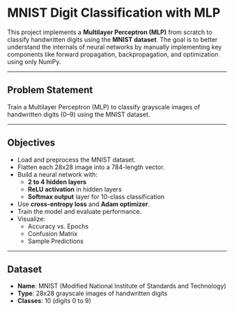 # MNIST Digit Classification with MLP 

This project implements a **Multilayer Perceptron (MLP)** from scratch to classify handwritten digits using the **MNIST dataset**. The goal is to better understand the internals of neural networks by manually implementing key components like forward propagation, backpropagation, and optimization using only NumPy.

---

## Problem Statement

Train a Multilayer Perceptron (MLP) to classify grayscale images of handwritten digits (0–9) using the MNIST dataset. 

---

##  Objectives

- Load and preprocess the MNIST dataset.
- Flatten each 28x28 image into a 784-length vector.
- Build a neural network with:
  - **2 to 4 hidden layers**
  - **ReLU activation** in hidden layers
  - **Softmax output** layer for 10-class classification
- Use **cross-entropy loss** and **Adam optimizer**.
- Train the model and evaluate performance.
- Visualize:
  - Accuracy vs. Epochs
  - Confusion Matrix
  - Sample Predictions

---

## Dataset

- **Name**: MNIST (Modified National Institute of Standards and Technology)
- **Type**: 28x28 grayscale images of handwritten digits
- **Classes**: 10 (digits 0 to 9)

